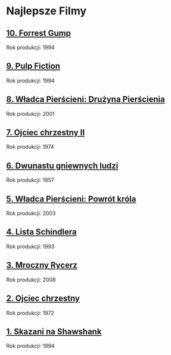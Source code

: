 # Najlepsze Filmy
## [10. Forrest Gump](10.md)
Rok produkcji: 1994
## [9. Pulp Fiction](9.md)
Rok produkcji: 1994
## [8. Władca Pierścieni: Drużyna Pierścienia](8.md)
Rok produkcji: 2001
## [7. Ojciec chrzestny II](7.md)
Rok produkcji: 1974
## [6. Dwunastu gniewnych ludzi](6.md)
Rok produkcji: 1957
## [5. Władca Pierścieni: Powrót króla](5.md)
Rok produkcji: 2003
## [4. Lista Schindlera](4.md)
Rok produkcji: 1993
## [3. Mroczny Rycerz](3.md)
Rok produkcji: 2008
## [2. Ojciec chrzestny](2.md)
Rok produkcji: 1972
## [1. Skazani na Shawshank](1.md)
Rok produkcji: 1994
